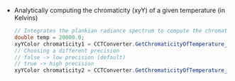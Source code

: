 * Analytically computing the chromaticity (xyY) of a given temperature (in Kelvins)
     ```c#
     // Integrates the plankian radiance spectrum to compute the chromaticity
     double temp = 20000.0;
     xyYColor chromaticity1 = CCTConverter.GetChromaticityOfTemperature_Analytical(temp);
     // Choosing a different precision
     // false -> low precision (default)
     // true -> high precision
     xyYColor chromaticity2 = CCTConverter.GetChromaticityOfTemperature_Analytical(temp, true);
     ```
